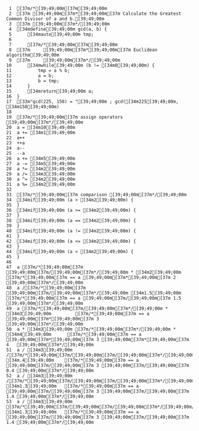      1	[37m/*[39;49;00m[37m[39;49;00m
     2	[37m [39;49;00m[37m*[39;49;00m[37m Calculate the Greatest Common Divisor of a and b.[39;49;00m
     3	[37m [39;49;00m[37m*/[39;49;00m
     4	[34mdefine[39;49;00m gcd(a, b) {
     5	    [34mauto[39;49;00m tmp;
     6
     7	    [37m/*[39;49;00m[37m[39;49;00m
     8	[37m     [39;49;00m[37m*[39;49;00m[37m Euclidean algorithm[39;49;00m
     9	[37m     [39;49;00m[37m*/[39;49;00m
    10	    [34mwhile[39;49;00m (b != [34m0[39;49;00m) {
    11	        tmp = a % b;
    12	        a = b;
    13	        b = tmp;
    14	    }
    15	    [34mreturn[39;49;00m a;
    16	}
    17	[33m"gcd(225, 150) = "[39;49;00m ; gcd([34m225[39;49;00m, [34m150[39;49;00m)
    18
    19	[37m/*[39;49;00m[37m assign operators [39;49;00m[37m*/[39;49;00m
    20	a = [34m10[39;49;00m
    21	a += [34m1[39;49;00m
    22	a++
    23	++a
    24	a--
    25	--a
    26	a += [34m5[39;49;00m
    27	a -= [34m5[39;49;00m
    28	a *= [34m2[39;49;00m
    29	a /= [34m3[39;49;00m
    30	a ^= [34m2[39;49;00m
    31	a %= [34m2[39;49;00m
    32
    33	[37m/*[39;49;00m[37m comparison [39;49;00m[37m*/[39;49;00m
    34	[34mif[39;49;00m (a > [34m2[39;49;00m) {
    35	}
    36	[34mif[39;49;00m (a >= [34m2[39;49;00m) {
    37	}
    38	[34mif[39;49;00m (a == [34m2[39;49;00m) {
    39	}
    40	[34mif[39;49;00m (a != [34m2[39;49;00m) {
    41	}
    42	[34mif[39;49;00m (a <= [34m2[39;49;00m) {
    43	}
    44	[34mif[39;49;00m (a < [34m2[39;49;00m) {
    45	}
    46
    47	a [37m/*[39;49;00m[37m [39;49;00m[37m/[39;49;00m[37m*/[39;49;00m * [34m2[39;49;00m        [37m/*[39;49;00m[37m == a [39;49;00m[37m*[39;49;00m[37m 2       [39;49;00m[37m*/[39;49;00m
    48	a /[37m/*[39;49;00m[37m [39;49;00m[37m/[39;49;00m[37m*/[39;49;00m [34m1.5[39;49;00m       [37m/*[39;49;00m[37m == a [39;49;00m[37m/[39;49;00m[37m 1.5     [39;49;00m[37m*/[39;49;00m
    49	a [37m/*[39;49;00m[37m/[39;49;00m[37m*/[39;49;00m * [34m3[39;49;00m         [37m/*[39;49;00m[37m == a [39;49;00m[37m*[39;49;00m[37m 3       [39;49;00m[37m*/[39;49;00m
    50	a * [34m3[39;49;00m [37m/*[39;49;00m[37m*/[39;49;00m * [34m4[39;49;00m      [37m/*[39;49;00m[37m == a [39;49;00m[37m*[39;49;00m[37m 3 [39;49;00m[37m*[39;49;00m[37m 4   [39;49;00m[37m*/[39;49;00m
    51	a / [34m3[39;49;00m /[37m/*[39;49;00m[37m/[39;49;00m[37m/[39;49;00m[37m*/[39;49;00m [34m.4[39;49;00m    [37m/*[39;49;00m[37m == a [39;49;00m[37m/[39;49;00m[37m 3 [39;49;00m[37m/[39;49;00m[37m 0.4 [39;49;00m[37m*/[39;49;00m
    52	a / [34m3[39;49;00m /[37m/*[39;49;00m[37m/[39;49;00m[37m/[39;49;00m[37m*/[39;49;00m [34m1.3[39;49;00m   [37m/*[39;49;00m[37m == a [39;49;00m[37m/[39;49;00m[37m 3 [39;49;00m[37m/[39;49;00m[37m 1.4 [39;49;00m[37m*/[39;49;00m
    53	a / [34m3[39;49;00m [37m/*[39;49;00m[37m/[39;49;00m[37m/[39;49;00m[37m*/[39;49;00m/ [34m1.3[39;49;00m   [37m/*[39;49;00m[37m == a [39;49;00m[37m/[39;49;00m[37m 3 [39;49;00m[37m/[39;49;00m[37m 1.4 [39;49;00m[37m*/[39;49;00m
